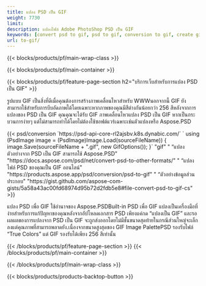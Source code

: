 ```yaml
---
title: แปลง PSD เป็น GIF
weight: 7730
limit: 
description: แปลงไฟล์ Adobe PhotoShop PSD เป็น GIF
keywords: [convert psd to gif, psd to gif, conversion to gif, create gif from psd, print psd as gif]
url: to-gif/
---
```


{{< blocks/products/pf/main-wrap-class >}}

{{< blocks/products/pf/main-container >}}

{{< blocks/products/pf/feature-page-section h2="บริการเว็บสำหรับการแปลง PSD เป็น GIF" >}}
<p>รูปแบบ GIF เป็นสิ่งที่ดีเมื่อคุณต้องการสร้างภาพเคลื่อนไหวสำหรับ WWWนอกจากนี้ GIF ยังสามารถใช้สำหรับการบีบอัดภาพได้โดยเฉพาะหากภาพของคุณมีสีต่างกันน้อยกว่า 256 สีหลังจากการแปลงของ PSD เป็น GIF คุณคุณจะได้รับ GIF ภาพเคลื่อนไหวแปลง PSD เป็น GIF หากเป็นกระบวนการง่ายๆ แต่ไม่สามารถทำได้โดยไม่ต้องใช้ซอฟต์แวร์เฉพาะเช่นตัวแปลงหรือ Aspose.PSD</p>
{{< psd/conversion `https://psd-api-core-rl2ajsbv.k8s.dynabic.com/` 
`    using (PsdImage image = (PsdImage)Image.Load(sourceFileName))
    {
        image.Save(sourceFileName + ".gif",  new GifOptions());
    }` 
"gif" "
“แปลงตัวอย่างจาก PSD เป็น GIF สามารถใช้ Aspose.PSD"  "https://docs.aspose.com/psd/net/convert-psd-to-other-formats/" "
“แปลงไฟล์ PSD ของคุณเป็น GIF ออนไลน์" "https://products.aspose.app/psd/conversion/psd-to-gif" "
“ตัวอย่างข้อมูลส่วนประกอบ" "https://gist.github.com/aspose-com-gists/5a58a43ac00fd68974d95b72d2fdb5e8#file-convert-psd-to-gif-cs" >}}
<p>แปลง PSD เพื่อ GIF ใช้อำนาจของ Aspose.PSDBuilt-in PSD เพื่อ GIF แปลงเป็นเครื่องมือที่ง่ายสำหรับการแก้ปัญหาของคุณหลังจากอัปโหลดเอกสาร PSD เพียงแค่กด “แปลงเป็น GIF” และรอผลผลของการแปลงจาก PSD เป็น GIF จะถูกส่งออกโดยไม่มีชั้นขนาดสุดท้ายในกรณีส่วนใหญ่จะเล็กลงแต่คุณภาพที่สามารถพลาดยัง.เนื่องจากขนาดสูงสุดของ GIF Image PalettePSD รองรับไฟล์ “True Colors” แต่ GIF รองรับได้เพียง 256 สีเท่านั้น </p>
{{< /blocks/products/pf/feature-page-section >}}
{{< /blocks/products/pf/main-container >}}


{{< /blocks/products/pf/main-wrap-class >}}

{{< blocks/products/products-backtop-button >}}
